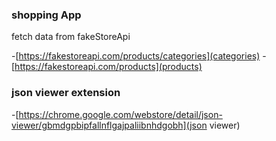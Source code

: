 ### shopping App

fetch data from fakeStoreApi

-[https://fakestoreapi.com/products/categories](categories)
-[https://fakestoreapi.com/products](products)


### json viewer extension

-[https://chrome.google.com/webstore/detail/json-viewer/gbmdgpbipfallnflgajpaliibnhdgobh](json viewer)
